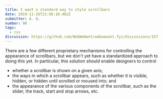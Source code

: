 ```yaml
---
title: I want a standard way to style scrollbars
date: 2019-11-26T21:56:10.462Z
submitter: A. Q.
number: 90
tags:
  - css
discussion: https://github.com/WebWeWant/webwewant.fyi/discussions/157
---
```

There are a few different proprietary mechanisms for controlling the appearance of scrollbars, but we don't yet have a standardized approach to doing this yet. In particular, this solution should enable designers to control

* whether a scrollbar is shown on a given axis;
* the ways in which a scrollbar appears, such as whether it is visible, hidden, or hidden until scrolled or moused into; and
* the appearance of the various components of the scrollbar, such as the slider, the track, start and stop arrows, etc.
